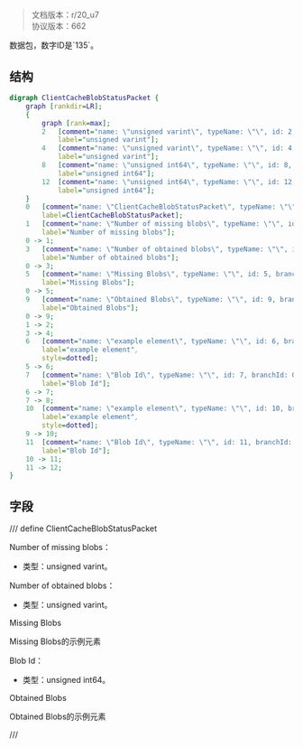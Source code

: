 # <!-- md:samp ClientCacheBlobStatusPacket -->

> 文档版本：r/20_u7<br/>协议版本：662

<!-- md:samp ClientCacheBlobStatusPacket -->数据包，数字ID是`135`。

## 结构

```dot
digraph ClientCacheBlobStatusPacket {
	graph [rankdir=LR];
	{
		graph [rank=max];
		2	[comment="name: \"unsigned varint\", typeName: \"\", id: 2, branchId: 0, recurseId: -1, attributes: 512, notes: \"\"",
			label="unsigned varint"];
		4	[comment="name: \"unsigned varint\", typeName: \"\", id: 4, branchId: 0, recurseId: -1, attributes: 512, notes: \"\"",
			label="unsigned varint"];
		8	[comment="name: \"unsigned int64\", typeName: \"\", id: 8, branchId: 0, recurseId: -1, attributes: 512, notes: \"\"",
			label="unsigned int64"];
		12	[comment="name: \"unsigned int64\", typeName: \"\", id: 12, branchId: 0, recurseId: -1, attributes: 512, notes: \"\"",
			label="unsigned int64"];
	}
	0	[comment="name: \"ClientCacheBlobStatusPacket\", typeName: \"\", id: 0, branchId: 135, recurseId: -1, attributes: 0, notes: \"\"",
		label=ClientCacheBlobStatusPacket];
	1	[comment="name: \"Number of missing blobs\", typeName: \"\", id: 1, branchId: 0, recurseId: -1, attributes: 0, notes: \"\"",
		label="Number of missing blobs"];
	0 -> 1;
	3	[comment="name: \"Number of obtained blobs\", typeName: \"\", id: 3, branchId: 0, recurseId: -1, attributes: 0, notes: \"\"",
		label="Number of obtained blobs"];
	0 -> 3;
	5	[comment="name: \"Missing Blobs\", typeName: \"\", id: 5, branchId: 0, recurseId: -1, attributes: 8, notes: \"\"",
		label="Missing Blobs"];
	0 -> 5;
	9	[comment="name: \"Obtained Blobs\", typeName: \"\", id: 9, branchId: 0, recurseId: -1, attributes: 8, notes: \"\"",
		label="Obtained Blobs"];
	0 -> 9;
	1 -> 2;
	3 -> 4;
	6	[comment="name: \"example element\", typeName: \"\", id: 6, branchId: 0, recurseId: -1, attributes: 16, notes: \"\"",
		label="example element",
		style=dotted];
	5 -> 6;
	7	[comment="name: \"Blob Id\", typeName: \"\", id: 7, branchId: 0, recurseId: -1, attributes: 0, notes: \"\"",
		label="Blob Id"];
	6 -> 7;
	7 -> 8;
	10	[comment="name: \"example element\", typeName: \"\", id: 10, branchId: 0, recurseId: -1, attributes: 16, notes: \"\"",
		label="example element",
		style=dotted];
	9 -> 10;
	11	[comment="name: \"Blob Id\", typeName: \"\", id: 11, branchId: 0, recurseId: -1, attributes: 0, notes: \"\"",
		label="Blob Id"];
	10 -> 11;
	11 -> 12;
}

```

## 字段

/// define
ClientCacheBlobStatusPacket

Number of missing blobs：<!-- md:samp unsigned varint -->

- 类型：unsigned varint。

Number of obtained blobs：<!-- md:samp unsigned varint -->

- 类型：unsigned varint。

Missing Blobs

Missing Blobs的示例元素

Blob Id：<!-- md:samp unsigned int64 -->

- 类型：unsigned int64。

Obtained Blobs

Obtained Blobs的示例元素


///
